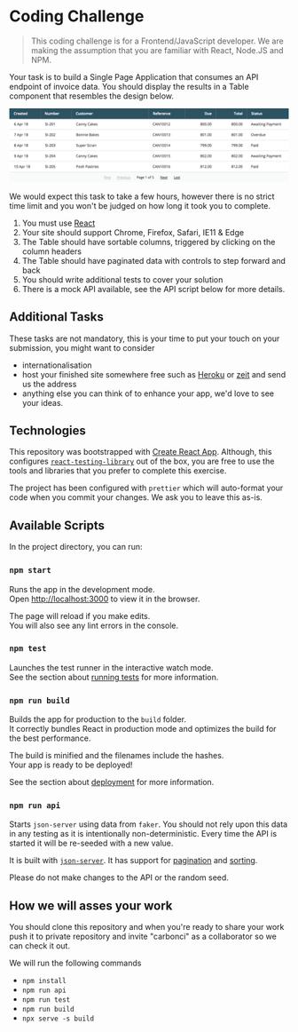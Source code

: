 # Coding Challenge
> This coding challenge is for a Frontend/JavaScript developer. We are making the assumption that you are familiar with React, Node.JS and NPM.

Your task is to build a Single Page Application that consumes an API endpoint of invoice data. You should display the results in a Table component that resembles the design below.

![table](table1.png "Table with Pagination and Sortable Columns")

We would expect this task to take a few hours, however there is no strict time limit and you won't be judged on how long it took you to complete.

1. You must use [React](https://reactjs.org/)
1. Your site should support Chrome, Firefox, Safari, IE11 & Edge
1. The Table should have sortable columns, triggered by clicking on the column headers
1. The Table should have paginated data with controls to step forward and back
1. You should write additional tests to cover your solution
1. There is a mock API available, see the API script below for more details.

## Additional Tasks

These tasks are not mandatory, this is your time to put your touch on your submission, you might want to consider

- internationalisation
- host your finished site somewhere free such as [Heroku](https://www.heroku.com/) or [zeit](https://zeit.co/) and send us the address
- anything else you can think of to enhance your app, we'd love to see your ideas.

## Technologies

This repository was bootstrapped with [Create React App](https://github.com/facebook/create-react-app). Although, this configures [`react-testing-library`](https://github.com/testing-library/react-testing-library) out of the box, you are free to use the tools and libraries that you prefer to complete this exercise.

The project has been configured with `prettier` which will auto-format your code when you commit your changes. We ask you to leave this as-is.

## Available Scripts

In the project directory, you can run:

### `npm start`

Runs the app in the development mode.<br />
Open [http://localhost:3000](http://localhost:3000) to view it in the browser.

The page will reload if you make edits.<br />
You will also see any lint errors in the console.

### `npm test`

Launches the test runner in the interactive watch mode.<br />
See the section about [running tests](https://facebook.github.io/create-react-app/docs/running-tests) for more information.

### `npm run build`

Builds the app for production to the `build` folder.<br />
It correctly bundles React in production mode and optimizes the build for the best performance.

The build is minified and the filenames include the hashes.<br />
Your app is ready to be deployed!

See the section about [deployment](https://facebook.github.io/create-react-app/docs/deployment) for more information.

### `npm run api`

Starts `json-server` using data from `faker`. You should not rely upon this data in any testing as it is intentionally non-deterministic. Every time the API is started it will be re-seeded with a new value.

It is built with [`json-server`](https://github.com/typicode/json-server). It has support for [pagination](https://github.com/typicode/json-server#paginate) and [sorting](https://github.com/typicode/json-server#sort).

Please do not make changes to the API or the random seed.

## How we will asses your work

You should clone this repository and when you're ready to share your work push it to private repository and invite "carbonci" as a collaborator so we can check it out.

We will run the following commands

- `npm install`
- `npm run api`
- `npm run test`
- `npm run build`
- `npx serve -s build`
